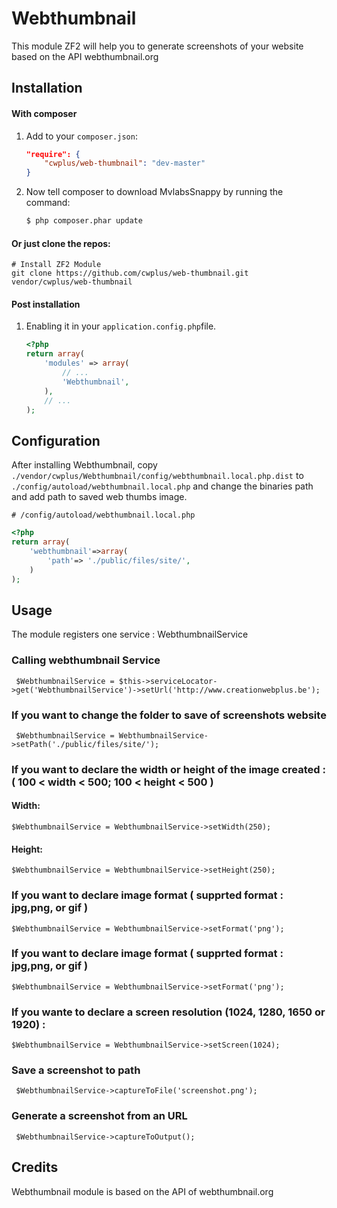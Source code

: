 Webthumbnail
===========

This module ZF2 will help you to generate screenshots of your website based on the API webthumbnail.org

Installation
------------
#### With composer

1. Add to your `composer.json`:

    ```json
    "require": {
        "cwplus/web-thumbnail": "dev-master"
    }
    ```

2. Now tell composer to download MvlabsSnappy by running the command:

    ```bash
    $ php composer.phar update
    ```

#### Or just clone the repos:
    
    # Install ZF2 Module
    git clone https://github.com/cwplus/web-thumbnail.git vendor/cwplus/web-thumbnail
    

#### Post installation

1. Enabling it in your `application.config.php`file.

    ```php
    <?php
    return array(
        'modules' => array(
            // ...
            'Webthumbnail',            
        ),
        // ...
    );
    ```

Configuration
-------------
After installing Webthumbnail, copy
`./vendor/cwplus/Webthumbnail/config/webthumbnail.local.php.dist` to
`./config/autoload/webthumbnail.local.php` and change the binaries path  and add path to saved web thumbs image.


    # /config/autoload/webthumbnail.local.php
```php    
<?php
return array(
    'webthumbnail'=>array(
        'path'=> './public/files/site/',
    )
);
```

Usage
-----

The module registers one service : WebthumbnailService  

### Calling webthumbnail Service

     $WebthumbnailService = $this->serviceLocator->get('WebthumbnailService')->setUrl('http://www.creationwebplus.be');

### If you want to change the folder to save of screenshots website

     $WebthumbnailService = WebthumbnailService->setPath('./public/files/site/');

### If you want to declare the width or height of the image created : ( 100 < width < 500; 100 < height < 500 )

#### Width: 

    $WebthumbnailService = WebthumbnailService->setWidth(250);

#### Height:

    $WebthumbnailService = WebthumbnailService->setHeight(250);

### If you want to declare image format ( supprted format : jpg,png, or gif )

    $WebthumbnailService = WebthumbnailService->setFormat('png');

### If you want to declare image format ( supprted format : jpg,png, or gif )

    $WebthumbnailService = WebthumbnailService->setFormat('png');

### If you wante to declare a screen resolution (1024, 1280, 1650 or 1920) :

    $WebthumbnailService = WebthumbnailService->setScreen(1024);

### Save a screenshot to path

     $WebthumbnailService->captureToFile('screenshot.png');

### Generate a screenshot from an URL

     $WebthumbnailService->captureToOutput();
     



Credits
-------

Webthumbnail module is based on the API of webthumbnail.org

[webthumbnail]: https://github.com/cwplus/web-thumbnail.git

    
    

